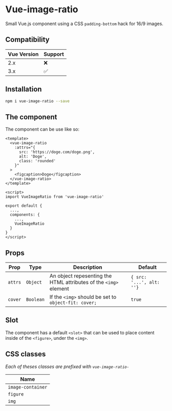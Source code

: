 # Vue-image-ratio

Small Vue.js component using a CSS `padding-bottom` hack for 16/9 images.

## Compatibility

| Vue Version | Support |
--------------|---------|
|2.x          | ❌      |
|3.x          | ✅      |

## Installation

```sh
npm i vue-image-ratio --save
```

## The component

The component can be use like so:

```vue
<template>
  <vue-image-ratio
    :attrs="{
      src: 'https://doge.com/doge.png',
      alt: 'Doge',
      class: 'rounded'
    }"
  >
    <figcaption>Doge</figcaption>
  </vue-image-ratio>
</template>

<script>
import VueImageRatio from 'vue-image-ratio'

export default {
  ...,
  components: {
    ...,
    VueImageRatio
  }
}
</script>
```

## Props

| Prop | Type | Description | Default |
--- | --- | --- | ---
|`attrs`|`Object`|An object repesenting the HTML attributes of the `<img>` element|`{ src: '...', alt: ''}`|
|`cover`|`Boolean`|If the `<img>` should be set to `object-fit: cover;`|`true`|

## Slot

The component has a default `<slot>` that can be used to place content inside of the `<figure>`, under the `<img>`.

## CSS classes

*Each of theses classes are prefixed with `vue-image-ratio-`*

| Name |
--- |
|`image-container`|
|`figure`|
|`img`|
